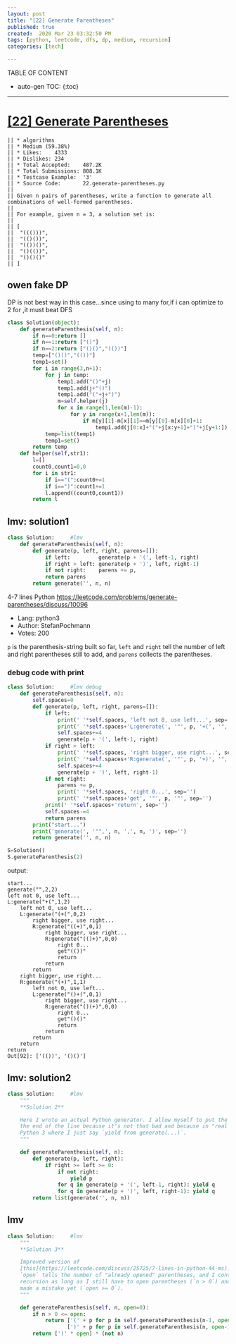 ```yaml
---
layout: post
title: "[22] Generate Parentheses"
published: true
created:  2020 Mar 23 03:32:50 PM
tags: [python, leetcode, dfs, dp, medium, recursion]
categories: [tech]

---
```


TABLE OF CONTENT

* auto-gen TOC:
{:toc}

- - -

# [[22] Generate Parentheses](https://leetcode.com/problems/generate-parentheses/)

    || * algorithms
    || * Medium (59.38%)
    || * Likes:    4333
    || * Dislikes: 234
    || * Total Accepted:    487.2K
    || * Total Submissions: 808.1K
    || * Testcase Example:  '3'
    || * Source Code:       22.generate-parentheses.py
    || 
    || Given n pairs of parentheses, write a function to generate all combinations of well-formed parentheses.
    || 
    || For example, given n = 3, a solution set is:
    || 
    || [
    || ⁠ "((()))",
    || ⁠ "(()())",
    || ⁠ "(())()",
    || ⁠ "()(())",
    || ⁠ "()()()"
    || ]

## owen fake DP
DP is not best way in this case...since using to many for,if i can optimize to 2 for ,it must beat DFS

```python
class Solution(object):
    def generateParenthesis(self, n):
        if n==0:return []
        if n==1:return ["()"]
        if n==2:return ["()()","(())"]
        temp=["()()","(())"]
        temp1=set()
        for i in range(3,n+1):
            for j in temp:
                temp1.add("()"+j)
                temp1.add(j+"()")
                temp1.add("("+j+")")
                m=self.helper(j)
                for x in range(1,len(m)-1):
                    for y in range(x+1,len(m)):
                        if m[y][1]-m[x][1]==m[y][0]-m[x][0]+1:
                            temp1.add(j[0:x]+"("+j[x:y+1]+")"+j[y+1:]) 
            temp=list(temp1)
            temp1=set()
        return temp   
    def helper(self,str1):
        l=[]
        count0,count1=0,0
        for i in str1:
            if i=="(":count0+=1
            if i==")":count1+=1
            l.append((count0,count1))
        return l
```

## lmv: solution1

```python
class Solution:     #lmv
    def generateParenthesis(self, n):
        def generate(p, left, right, parens=[]):
            if left:         generate(p + '(', left-1, right)
            if right > left: generate(p + ')', left, right-1)
            if not right:    parens += p,
            return parens
        return generate('', n, n)
```

4-7 lines Python
https://leetcode.com/problems/generate-parentheses/discuss/10096

* Lang:    python3
* Author:  StefanPochmann
* Votes:   200

`p` is the parenthesis-string built so far, `left` and `right` tell the number
of left and right parentheses still to add, and `parens` collects the
parentheses.

### debug code with print

```python
class Solution:     #lmv debug
    def generateParenthesis(self, n):
        self.spaces=0
        def generate(p, left, right, parens=[]):
            if left:
                print(' '*self.spaces, 'left not 0, use left...', sep='')
                print(' '*self.spaces+'L:generate(', '"', p, '+(', '",', left-1, ',', right, ')', sep='')
                self.spaces+=4
                generate(p + '(', left-1, right)
            if right > left:
                print(' '*self.spaces, 'right bigger, use right...', sep='')
                print(' '*self.spaces+'R:generate(', '"', p, '+)', '",', left, ',', right-1, ')', sep='')
                self.spaces+=4
                generate(p + ')', left, right-1)
            if not right:
                parens += p,
                print(' '*self.spaces, 'right 0...', sep='')
                print(' '*self.spaces+'get', '"', p, '"', sep='')
            print(' '*self.spaces+'return', sep='')
            self.spaces-=4
            return parens
        print("start...")
        print('generate(', '"",', n, ',', n, ')', sep='')
        return generate('', n, n)

S=Solution()
S.generateParenthesis(2)
```

output:

    start...
    generate("",2,2)
    left not 0, use left...
    L:generate("+(",1,2)
        left not 0, use left...
        L:generate("(+(",0,2)
            right bigger, use right...
            R:generate("((+)",0,1)
                right bigger, use right...
                R:generate("(()+)",0,0)
                    right 0...
                    get"(())"
                    return
                return
            return
        right bigger, use right...
        R:generate("(+)",1,1)
            left not 0, use left...
            L:generate("()+(",0,1)
                right bigger, use right...
                R:generate("()(+)",0,0)
                    right 0...
                    get"()()"
                    return
                return
            return
        return
    return
    Out[92]: ['(())', '()()']

## lmv: solution2

```python
class Solution:     #lmv
    """
    **Solution 2**

    Here I wrote an actual Python generator. I allow myself to put the `yield q` at
    the end of the line because it's not that bad and because in "real life" I use
    Python 3 where I just say `yield from generate(...)`.
    """

    def generateParenthesis(self, n):
        def generate(p, left, right):
            if right >= left >= 0:
                if not right:
                    yield p
                for q in generate(p + '(', left-1, right): yield q
                for q in generate(p + ')', left, right-1): yield q
        return list(generate('', n, n))
```

## lmv
```python
class Solution:     #lmv
    """
    **Solution 3**

    Improved version of
    [this](https://leetcode.com/discuss/25725/7-lines-in-python-44-ms). Parameter
    `open` tells the number of "already opened" parentheses, and I continue the
    recursion as long as I still have to open parentheses (`n > 0`) and I haven't
    made a mistake yet (`open >= 0`).
    """

    def generateParenthesis(self, n, open=0):
        if n > 0 <= open:
            return ['(' + p for p in self.generateParenthesis(n-1, open+1)] + \\
                   [')' + p for p in self.generateParenthesis(n, open-1)]
        return [')' * open] * (not n)
```

